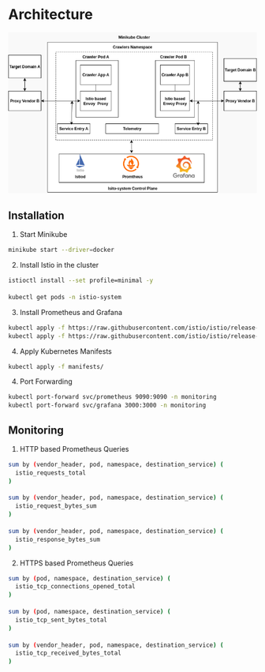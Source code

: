 # Architecture

![Diagram](./project1.png)

## Installation

1. Start Minikube

```bash
minikube start --driver=docker
```

2. Install Istio in the cluster

```bash
istioctl install --set profile=minimal -y

kubectl get pods -n istio-system
```
3. Install Prometheus and Grafana

```bash
kubectl apply -f https://raw.githubusercontent.com/istio/istio/release-1.26/samples/addons/prometheus.yaml
kubectl apply -f https://raw.githubusercontent.com/istio/istio/release-1.26/samples/addons/grafana.yaml
```
4. Apply Kubernetes Manifests

```bash
kubectl apply -f manifests/
```

4. Port Forwarding

```bash
kubectl port-forward svc/prometheus 9090:9090 -n monitoring
kubectl port-forward svc/grafana 3000:3000 -n monitoring
```
## Monitoring

1. HTTP based Prometheus Queries

```bash
sum by (vendor_header, pod, namespace, destination_service) (
  istio_requests_total
)

sum by (vendor_header, pod, namespace, destination_service) (
  istio_request_bytes_sum
)

sum by (vendor_header, pod, namespace, destination_service) (
  istio_response_bytes_sum
)

```

2. HTTPS based Prometheus Queries

```bash
sum by (pod, namespace, destination_service) (
  istio_tcp_connections_opened_total
)

sum by (pod, namespace, destination_service) (
  istio_tcp_sent_bytes_total
)

sum by (vendor_header, pod, namespace, destination_service) (
  istio_tcp_received_bytes_total
)
```

